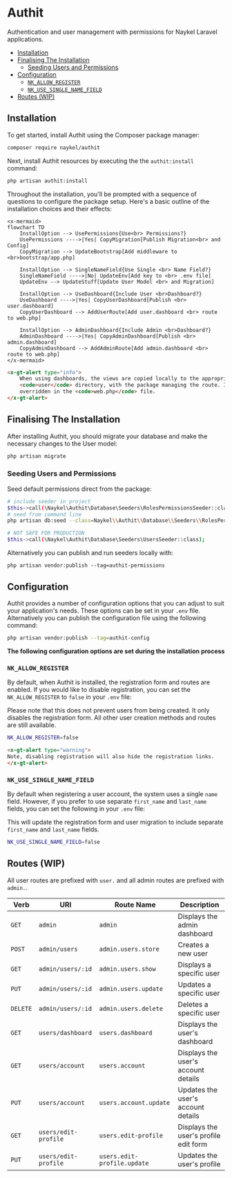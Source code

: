 
# Authit

<p class="lead">Authentication and user management with permissions for Naykel Laravel applications.</p>

- [Installation](#installation)
- [Finalising The Installation](#finalising-the-installation)
  - [Seeding Users and Permissions](#seeding-users-and-permissions)
- [Configuration](#configuration)
  - [`NK_ALLOW_REGISTER`](#nk_allow_register)
  - [`NK_USE_SINGLE_NAME_FIELD`](#nk_use_single_name_field)
- [Routes (WIP)](#routes-wip)

## Installation

To get started, install Authit using the Composer package manager:

```bash +torchlight-bash
composer require naykel/authit
```

Next, install Authit resources by executing the the `authit:install` command:

```bash +torchlight-bash
php artisan authit:install
```

Throughout the installation, you'll be prompted with a sequence of questions to configure the
package setup. Here's a basic outline of the installation choices and their effects:

```mermaid +parse
<x-mermaid>
flowchart TD
    InstallOption --> UsePermissions{Use<br> Permissions?}
    UsePermissions ---->|Yes| CopyMigration[Publish Migration<br> and Config]
    CopyMigration --> UpdateBootstrap[Add middleware to <br>bootstrap/app.php]
    
    InstallOption --> SingleNameField{Use Single <br> Name Field?}
    SingleNameField ---->|No| UpdateEnv[Add key to <br> .env file]
    UpdateEnv --> UpdateStuff[Update User Model <br> and Migration]

    InstallOption --> UseDashboard{Include User <br>Dashboard?}
    UseDashboard ---->|Yes| CopyUserDashboard[Publish <br> user.dashboard]
    CopyUserDashboard --> AddUserRoute[Add user.dashboard <br> route to web.php]

    InstallOption --> AdminDashboard{Include Admin <br>Dashboard?}
    AdminDashboard ---->|Yes| CopyAdminDashboard[Publish <br> admin.dashboard]
    CopyAdminDashboard --> AddAdminRoute[Add admin.dashboard <br> route to web.php]
</x-mermaid>
```

```html +parse
<x-gt-alert type="info">
    When using dashboards, the views are copied locally to the appropriate <code>admin</code> or
    <code>user</code> directory, with the package managing the route. If necessary, these routes can be
    overridden in the <code>web.php</code> file.
</x-gt-alert>
```

## Finalising The Installation

After installing Authit, you should migrate your database and make the necessary changes to the User model:

```bash +torchlight-bash
php artisan migrate
```

### Seeding Users and Permissions

Seed default permissions direct from the package:

```bash +torchlight-bash
# include seeder in project
$this->call(\Naykel\Authit\Database\Seeders\RolesPermissionsSeeder::class);
# seed from command line
php artisan db:seed --class=Naykel\\Authit\\Database\\Seeders\\RolesPermissionsSeeder

# NOT SAFE FOR PRODUCTION
$this->call(\Naykel\Authit\Database\Seeders\UsersSeeder::class);
```

Alternatively you can publish and run seeders locally with:

    php artisan vendor:publish --tag=authit-permissions


## Configuration

Authit provides a number of configuration options that you can adjust to suit your
application's needs. These options can be set in your `.env` file. Alternatively you can
publish the configuration file using the following command:

```bash +torchlight-bash
php artisan vendor:publish --tag=authit-config
```

**The following configuration options are set during the installation process**

### `NK_ALLOW_REGISTER`

By default, when Authit is installed, the registration form and routes are enabled. If
you would like to disable registration, you can set the `NK_ALLOW_REGISTER` to `false`
in your `.env` file:

Please note that this does not prevent users from being created. It only disables the
registration form. All other user creation methods and routes are still available.


```bash +torchlight-bash
NK_ALLOW_REGISTER=false
```

```html +parse
<x-gt-alert type="warning">
Note, disabling registration will also hide the registration links.
</x-gt-alert>
```

### `NK_USE_SINGLE_NAME_FIELD`

By default when registering a user account, the system uses a single `name` field.
However, if you prefer to use separate `first_name` and `last_name` fields, you can set
the following in your `.env` file:

This will update the registration form and user migration to include separate
`first_name` and `last_name` fields.

```bash +torchlight-bash
NK_USE_SINGLE_NAME_FIELD=false
```

## Routes (WIP)

All user routes are prefixed with `user.` and all admin routes are prefixed with `admin.`.


| Verb     | URI                  | Route Name                  | Description                           |
| -------- | -------------------- | --------------------------- | ------------------------------------- |
| `GET`    | `admin`              | `admin`                     | Displays the admin dashboard          |
| `POST`   | `admin/users`        | `admin.users.store`         | Creates a new user                    |
| `GET`    | `admin/users/:id`    | `admin.users.show`          | Displays a specific user              |
| `PUT`    | `admin/users/:id`    | `admin.users.update`        | Updates a specific user               |
| `DELETE` | `admin/users/:id`    | `admin.users.delete`        | Deletes a specific user               |
| `GET`    | `users/dashboard`    | `users.dashboard`           | Displays the user's dashboard         |
| `GET`    | `users/account`      | `users.account`             | Displays the user's account details   |
| `PUT`    | `users/account`      | `users.account.update`      | Updates the user's account details    |
| `GET`    | `users/edit-profile` | `users.edit-profile`        | Displays the user's profile edit form |
| `PUT`    | `users/edit-profile` | `users.edit-profile.update` | Updates the user's profile            |


